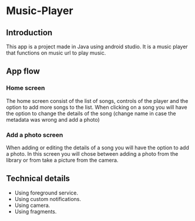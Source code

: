 # Music-Player
## Introduction
This app is a project made in Java using android studio. It is a music player that functions on music url  to play music.


## App flow

### Home screen 
The home screen consist of the list of songs, controls of the player and the option to add more songs to the list.
When clicking on a song you will have the option to change the details of the song (change name in case the metadata was wrong and add a photo)

### Add a photo screen
When adding or editing the details of a song you will have the option to add a photo.
In this screen you will chose between adding a photo from the library or from take a picture from the camera.


## Technical details
*	Using foreground service.
*	Using custom notifications.
*	Using camera.
*	Using fragments.
